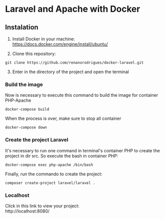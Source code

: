 # Laravel and Apache with Docker

## Instalation
1. Install Docker in your machine:
https://docs.docker.com/engine/install/ubuntu/

2. Clone this repository:

```
git clone https://github.com/renanorodrigues/docker-laravel.git
```
3. Enter in the directory of the project and open the terminal

### Build the image
Now is necessary to execute this command to build the image for container PHP-Apache
```
docker-compose build
```
When the process is over, make sure to stop all container
```
docker-compose down
```

### Create the project Laravel
It's necessary to run one command in terminal's container PHP to create the project in dir src.
So execute the bash in container PHP:
```
docker-compose exec php-apache /bin/bash
```
Finally, run the commando to create the project:
```
composer create-project laravel/laravel .
```

### Localhost
Click in this link to view your project:  
http://localhost:8080/